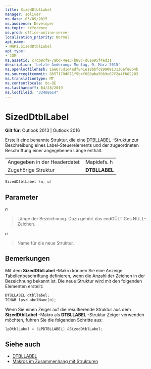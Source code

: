 ```yaml
---
title: SizedDtblLabel
manager: soliver
ms.date: 03/09/2015
ms.audience: Developer
ms.topic: reference
ms.prod: office-online-server
localization_priority: Normal
api_name:
- MAPI.SizedDtblLabel
api_type:
- COM
ms.assetid: c7cb8cf9-7abd-4ee3-b88c-d61695f4ed31
description: 'Letzte Änderung: Montag, 9. März 2015'
ms.openlocfilehash: 1ae675d1d4adf841e18bbfc8990913136afe8b4b
ms.sourcegitcommit: 8657170d071f9bcf680aba50b9c07f2a4fb82283
ms.translationtype: MT
ms.contentlocale: de-DE
ms.lasthandoff: 04/28/2019
ms.locfileid: "33408614"
---
```

# <a name="sizeddtbllabel"></a>SizedDtblLabel

**Gilt für**: Outlook 2013 | Outlook 2016 
  
Erstellt eine benannte Struktur, die eine [DTBLLABEL](dtbllabel.md) -Struktur zur Beschreibung eines Label-Steuerelements und der zugeordneten Beschriftung einer angegebenen Länge enthält. 
  
|||
|:-----|:-----|
|Angegeben in der Headerdatei:  <br/> |Mapidefs. h  <br/> |
|Zugehörige Struktur  <br/> |**DTBLLABEL** <br/> |
   
```cpp
SizedDtblLabel (n, u)
```

## <a name="parameters"></a>Parameter

_n_
  
> Länge der Bezeichnung. Dazu gehört das endGÜLTIGes NULL-Zeichen. 
    
_u_
  
> Name für die neue Struktur.
    
## <a name="remarks"></a>Bemerkungen

Mit dem **SizedDtblLabel** -Makro können Sie eine Anzeige Tabellenbeschriftung definieren, wenn die Anzahl der Zeichen in der Bezeichnung bekannt ist. Die neue Struktur wird mit den folgenden Elementen erstellt: 
  
```cpp
DTBLLABEL dtbllabel;
TCHAR lpszLabelName[n];
```

Wenn Sie einen Zeiger auf die resultierende Struktur aus dem **SizedDtblLabel** -Makro als **DTBLLABEL** -Struktur Zeiger verwenden möchten, führen Sie die folgenden Schritte aus: 
  
```cpp
lpDtblLabel = (LPDTBLLABEL) &SizedDtblLabel;
```

## <a name="see-also"></a>Siehe auch

- [DTBLLABEL](dtbllabel.md)
- [Makros im Zusammenhang mit Strukturen](macros-related-to-structures.md)

